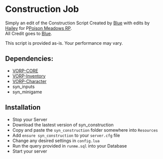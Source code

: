 # Construction Job
Simply an edit of the Construction Script Created by [Blue](https://github.com/kamelzarandah) with edits by [Hailey](https://github.com/Hailey-Ross) for P[Poison Meadows RP](https://discord.gg/JcPXMkqrh6).  
All Credit goes to [Blue](https://github.com/kamelzarandah).  

This script is provided as-is. Your performance may vary.

## Dependencies:
- [VORP-CORE](https://github.com/VORPCORE/VORP-Core)
- [VORP-Inventory](https://github.com/VORPCORE/VORP-Inventory)
- [VORP-Character](https://github.com/VORPCORE/VORP-Character)
- syn_inputs
- syn_minigame

## Installation
- Stop your Server
- Download the lastest version of syn_construction
- Copy and paste the `syn_construction` folder somewhere into `Resources`
- Add `ensure syn_construction` to your `server.cfg` file
- Change any desired settings in `config.lua`
- Run the query provided in `runme.sql` into your Database
- Start your server
